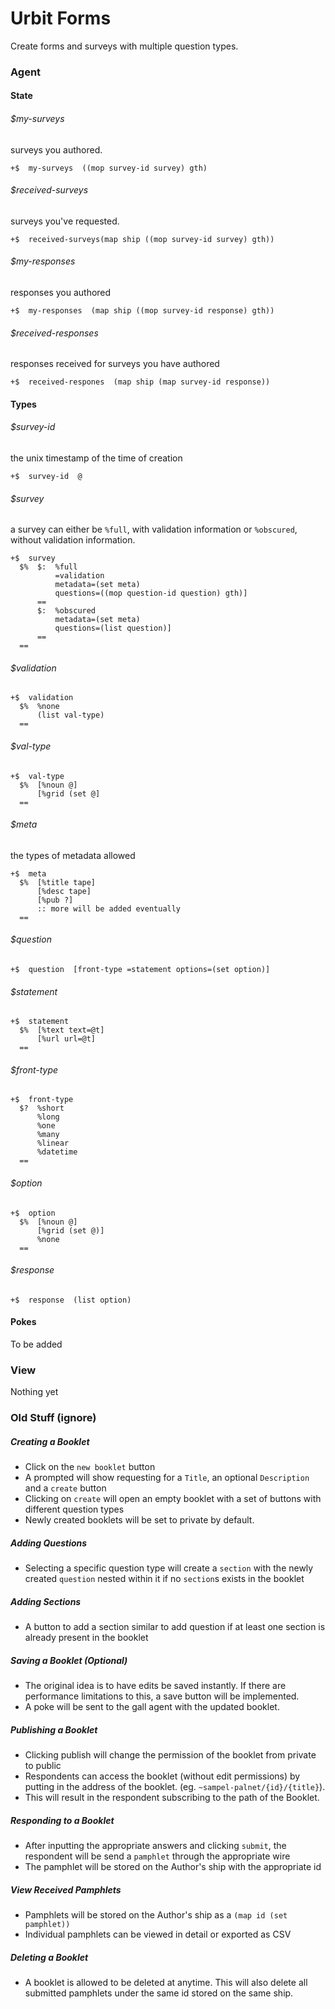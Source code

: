 # Urbit Forms
Create forms and surveys with multiple question types.

### Agent

#### State

###### $my-surveys
surveys you authored.  
```
+$  my-surveys  ((mop survey-id survey) gth)
```

###### $received-surveys
surveys you've requested.
```
+$  received-surveys(map ship ((mop survey-id survey) gth))
```

###### $my-responses
responses you authored
```
+$  my-responses  (map ship ((mop survey-id response) gth))
```

###### $received-responses
responses received for surveys you have authored
```
+$  received-respones  (map ship (map survey-id response))
```

#### Types

###### $survey-id
the unix timestamp of the time of creation
```
+$  survey-id  @
``` 

###### $survey
a survey can either be `%full`, with validation information
 or `%obscured`, without validation information.
```
+$  survey  
  $%  $:  %full 
          =validation
          metadata=(set meta)
          questions=((mop question-id question) gth)]
      ==
      $:  %obscured
          metadata=(set meta)
          questions=(list question)]
      ==
  ==
```

###### $validation
``` 
+$  validation
  $%  %none
      (list val-type)
  ==
```

###### $val-type
```
+$  val-type
  $%  [%noun @]
      [%grid (set @]
  ==
```
      
###### $meta
the types of metadata allowed
```
+$  meta
  $%  [%title tape]
      [%desc tape]
      [%pub ?]
      :: more will be added eventually
  ==
```

###### $question
```
+$  question  [front-type =statement options=(set option)]
```

###### $statement
```
+$  statement
  $%  [%text text=@t]
      [%url url=@t]
  ==
```

###### $front-type
```
+$  front-type
  $?  %short
      %long
      %one
      %many
      %linear
      %datetime
  ==
```

###### $option
```
+$  option
  $%  [%noun @]
      [%grid (set @)]
      %none
  ==
```

###### $response
```
+$  response  (list option) 
```

#### Pokes
To be added


### View
Nothing yet


### Old Stuff (ignore)

##### Creating a Booklet
- Click on the `new booklet` button
- A prompted will show requesting for a `Title`, an optional `Description`
 and a `create` button
- Clicking on `create` will open an empty booklet with a set of buttons with
 different question types
- Newly created booklets will be set to private by default.

##### Adding Questions
- Selecting a specific question type will create a `section` with the newly
 created `question` nested within it if no `section`s exists in the booklet

##### Adding Sections
- A button to add a section similar to add question if at least one section is
already present in the booklet

##### Saving a Booklet (Optional)
- The original idea is to have edits be saved instantly. If there are
 performance limitations to this, a save button will be implemented.
- A poke will be sent to the gall agent with the updated booklet.

##### Publishing a Booklet
- Clicking publish will change the permission of the booklet from private to
 public
- Respondents can access the booklet (without edit permissions) by putting in
the address of the booklet. (eg. `~sampel-palnet/{id}/{title}`).
- This will result in the respondent subscribing to the path of the Booklet.

##### Responding to a Booklet
- After inputting the appropriate answers and clicking `submit`, the respondent
 will be send a `pamphlet` through the appropriate wire
- The pamphlet will be stored on the Author's ship with the appropriate id

##### View Received Pamphlets
- Pamphlets will be stored on the Author's ship as a `(map id (set pamphlet))`
- Individual pamphlets can be viewed in detail or exported as CSV

##### Deleting a Booklet
- A booklet is allowed to be deleted at anytime. This will also delete
 all submitted pamphlets under the same id stored on the same ship.
